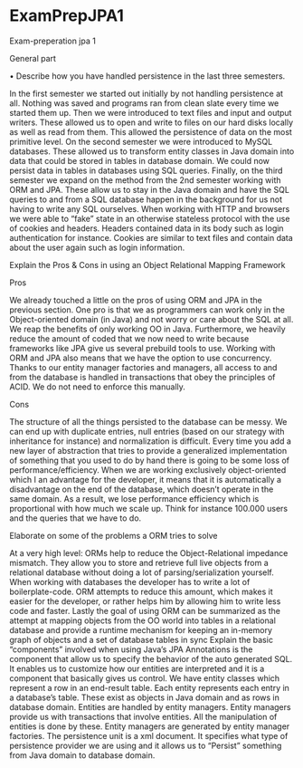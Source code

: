 # ExamPrepJPA1

Exam-preperation jpa 1

General part

• Describe how you have handled persistence in the last three semesters.

In the first semester we started out initially by not handling persistence at all. Nothing was saved and programs ran from clean slate every time we started them up. Then we were introduced to text files and input and output writers. These allowed us to open and write to files on our hard disks locally as well as read from them. This allowed the persistence of data on the most primitive level. On the second semester we were introduced to MySQL databases. These allowed us to transform entity classes in Java domain into data that could be stored in tables in database domain. We could now persist data in tables in databases using SQL queries. Finally, on the third semester we expand on the method from the 2nd semester working with ORM and JPA. These allow us to stay in the Java domain and have the SQL queries to and from a SQL database happen in the background for us not having to write any SQL ourselves. When working with HTTP and browsers we were able to “fake” state in an otherwise stateless protocol with the use of cookies and headers. Headers contained data in its body such as login authentication for instance. Cookies are similar to text files and contain data about the user again such as login information.

Explain the Pros & Cons in using an Object Relational Mapping Framework

Pros

We already touched a little on the pros of using ORM and JPA in the previous section. One pro is that we as programmers can work only in the Object-oriented domain (in Java) and not worry or care about the SQL at all. We reap the benefits of only working OO in Java. Furthermore, we heavily reduce the amount of coded that we now need to write because frameworks like JPA give us several prebuild tools to use. Working with ORM and JPA also means that we have the option to use concurrency. Thanks to our entity manager factories and managers, all access to and from the database is handled in transactions that obey the principles of ACID. We do not need to enforce this manually.

Cons

The structure of all the things persisted to the database can be messy. We can end up with duplicate entries, null entries (based on our strategy with inheritance for instance) and normalization is difficult. Every time you add a new layer of abstraction that tries to provide a generalized implementation of something that you used to do by hand there is going to be some loss of performance/efficiency. When we are working exclusively object-oriented which I an advantage for the developer, it means that it is automatically a disadvantage on the end of the database, which doesn’t operate in the same domain. As a result, we lose performance efficiency which is proportional with how much we scale up. Think for instance 100.000 users and the queries that we have to do.

Elaborate on some of the problems a ORM tries to solve

At a very high level: ORMs help to reduce the Object-Relational impedance mismatch. They allow you to store and retrieve full live objects from a relational database without doing a lot of parsing/serialization yourself. When working with databases the developer has to write a lot of boilerplate-code. ORM attempts to reduce this amount, which makes it easier for the developer, or rather helps him by allowing him to write less code and faster. Lastly the goal of using ORM can be summarized as the attempt at mapping objects from the OO world into tables in a relational database and provide a runtime mechanism for keeping an in-memory graph of objects and a set of database tables in sync Explain the basic “components” involved when using Java’s JPA Annotations is the component that allow us to specify the behavior of the auto generated SQL. It enables us to customize how our entities are interpreted and it is a component that basically gives us control. We have entity classes which represent a row in an end-result table. Each entity represents each entry in a database’s table. These exist as objects in Java domain and as rows in database domain. Entities are handled by entity managers. Entity managers provide us with transactions that involve entities. All the manipulation of entities is done by these. Entity managers are generated by entity manager factories. The persistence unit is a xml document. It specifies what type of persistence provider we are using and it allows us to “Persist” something from Java domain to database domain.
